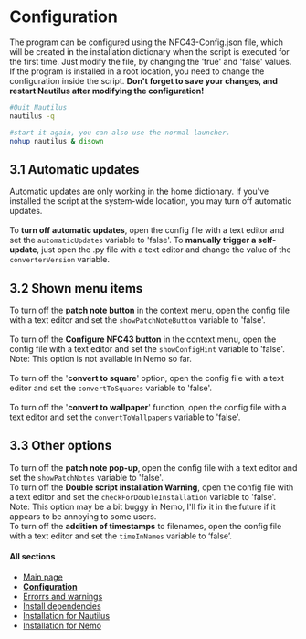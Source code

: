 # Configuration
The program can be configured using the  NFC43-Config.json file, which will be created in the installation dictionary when the script is executed for the first time.
Just modify the file, by changing the 'true' and 'false' values.
If the program is installed in a root location, you need to change the configuration inside the script.
<b>Don't forget to save your changes, and restart Nautilus after modifying the configuration!</b>
```bash
#Quit Nautilus
nautilus -q

#start it again, you can also use the normal launcher.
nohup nautilus & disown
```
## 3.1 Automatic updates
Automatic updates are only working in the home dictionary. If you've installed the script at the system-wide location, you may turn off automatic updates.
<br/><br/>To <b>turn off automatic updates</b>, open the config file with a text editor and set the `automaticUpdates` variable to 'false'.
To <b>manually trigger a self-update</b>, just open the .py file with a text editor and change the value of the `converterVersion` variable.

## 3.2 Shown menu items
To turn off the <b>patch note button</b> in the context menu, open the config file with a text editor and set the `showPatchNoteButton` variable to 'false'.
<br/><br/>To turn off the <b>Configure NFC43 button</b> in the context menu, open the config file with a text editor and set the `showConfigHint` variable to 'false'.
Note: This option is not available in Nemo so far.
<br/><br/>To turn off the '<b>convert to square</b>' option, open the config file with a text editor and set the `convertToSquares` variable to 'false'.
<br/><br/>To turn off the '<b>convert to wallpaper</b>' function, open the config file with a text editor and set the `convertToWallpapers` variable to 'false'.

## 3.3 Other options
To turn off the <b>patch note pop-up</b>, open the config file with a text editor and set the `showPatchNotes` variable to 'false'.
<br/>To turn off the <b>Double script installation Warning</b>, open the config file with a text editor and set the `checkForDoubleInstallation` variable to 'false'.
Note: This option may be a bit buggy in Nemo, I'll fix it in the future if it appears to be annoying to some users.
<br/>To turn off the __addition of timestamps__ to filenames, open the config file with a text editor and set the `timeInNames` variable to ‘false’.

#### All sections
- [Main page](https://github.com/Lich-Corals/linux-file-converter-addon/blob/main/README.md)
- __[Configuration](https://github.com/Lich-Corals/linux-file-converter-addon/blob/main/markdown/configuration.md)__
- [Errorrs and warnings](https://github.com/Lich-Corals/linux-file-converter-addon/blob/main/markdown/errors-and-warnings.md)
- [Install dependencies](https://github.com/Lich-Corals/linux-file-converter-addon/blob/main/markdown/install-dependencies.md)
- [Installation for Nautilus](https://github.com/Lich-Corals/linux-file-converter-addon/blob/main/markdown/install-nautilus.md)
- [Installation for Nemo](https://github.com/Lich-Corals/linux-file-converter-addon/blob/main/markdown/install-nemo.md)